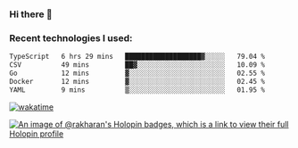 ### Hi there 👋

### Recent technologies I used:
<!--START_SECTION:waka-->

```txt
TypeScript   6 hrs 29 mins   ███████████████████▓░░░░░   79.04 %
CSV          49 mins         ██▓░░░░░░░░░░░░░░░░░░░░░░   10.09 %
Go           12 mins         ▓░░░░░░░░░░░░░░░░░░░░░░░░   02.55 %
Docker       12 mins         ▓░░░░░░░░░░░░░░░░░░░░░░░░   02.45 %
YAML         9 mins          ▒░░░░░░░░░░░░░░░░░░░░░░░░   01.95 %
```

<!--END_SECTION:waka-->
[![wakatime](https://wakatime.com/badge/user/fe50d444-0cee-4d14-a0b3-b9e8509eb4d0.svg)](https://wakatime.com/@fe50d444-0cee-4d14-a0b3-b9e8509eb4d0)

[![An image of @rakharan's Holopin badges, which is a link to view their full Holopin profile](https://holopin.me/rakharan)](https://holopin.io/@rakharan)
